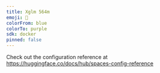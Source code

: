 ```yaml
---
title: Xglm 564m
emoji: 🦀
colorFrom: blue
colorTo: purple
sdk: docker
pinned: false
---
```


Check out the configuration reference at https://huggingface.co/docs/hub/spaces-config-reference
